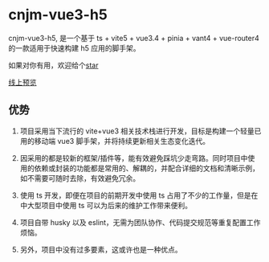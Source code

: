 # cnjm-vue3-h5

cnjm-vue3-h5, 是一个基于 ts + vite5 + vue3.4 + pinia + vant4 + vue-router4 的一款适用于快速构建 h5 应用的脚手架。

如果对你有用，欢迎给个[star](https://github.com/cnjm/cnjm-vue3-h5)

[线上预览](https://cnjm.top/vue3-h5)

## 优势

1. 项目采用当下流行的 vite+vue3 相关技术栈进行开发，目标是构建一个轻量已用的移动端 vue3 脚手架，并将持续更新相关生态变化迭代。

2. 因采用的都是较新的框架/插件等，能有效避免踩坑少走弯路。同时项目中使用的依赖或封装的功能都是常用的、解耦的，并配合详细的文档和清晰示例，如不需要可随时去除，有效避免冗余。

3. 使用 ts 开发，即便在项目的前期开发中使用 ts 占用了不少的工作量，但是在中大型项目中使用 ts 可以为后来的维护工作带来便利。

4. 项目自带 husky 以及 eslint，无需为团队协作、代码提交规范等重复配置工作烦恼。

5. 另外，项目中没有过多要素，这或许也是一种优点。
